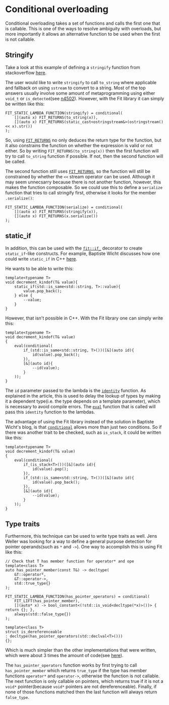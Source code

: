 Conditional overloading
=======================

Conditional overloading takes a set of functions and calls the first one that is callable. This is one of the ways to resolve ambiguity with overloads, but more importantly it allows an alternative function to be used when the first is not callable.

Stringify
---------

Take a look at this example of defining a `stringify` function from
stackoverflow [here](http://stackoverflow.com/questions/30189926/metaprograming-failure-of-function-definition-defines-a-separate-function/30515874).

The user would like to write `stringify` to call `to_string` where applicable
and fallback on using `sstream` to convert to a string. Most of the top
answers usually involve some amount of metaprogramming using either `void_t`
or `is_detected`(see [n4502](http://www.open-std.org/jtc1/sc22/wg21/docs/papers/2015/n4502.pdf)). However, with the Fit library it can simply be written like
this:

    FIT_STATIC_LAMBDA_FUNCTION(stringify) = conditional(
        [](auto x) FIT_RETURNS(to_string(x)),
        [](auto x) FIT_RETURNS(static_cast<ostringstream&>(ostringstream() << x).str())
    );

So, using [`FIT_RETURNS`](/include/fit/returns) no only deduces the return type for the function, but it also constrains the function on whether the expression is valid or not either. So by writing `FIT_RETURNS(to_string(x))` then the first function will try to call `to_string` function if possible. If not, then the second function will be called. 

The second function still uses [`FIT_RETURNS`](/include/fit/returns), so the function will still be constrained by whether the `<<` stream operator can be used. Although it may seem unnecsarry because there is not another function, however, this makes the function composable. So we could use this to define a `serialize` function that tries to call stringify first, otherwise it looks for the member `.serialize()`:

    FIT_STATIC_LAMBDA_FUNCTION(serialize) = conditional(
        [](auto x) FIT_RETURNS(stringify(x)),
        [](auto x) FIT_RETURNS(x.serialize())
    );

static_if
---------

In addition, this can be used with the [`fit::if_`](/include/fit/if) decorator to create `static_if`-like
constructs. For example, Baptiste Wicht discusses how one could write `static_if` in C++ [here](http://baptiste-wicht.com/posts/2015/07/simulate-static_if-with-c11c14.html).

He wants to be able to write this:

    template<typename T>
    void decrement_kindof(T& value){
        static_if(std::is_same<std::string, T>::value){
            value.pop_back();
        } else {
            --value;
        }
    }

However, that isn't possible in C++. With the Fit library one can simply write
this:

    template<typename T>
    void decrement_kindof(T& value)
    {
        eval(conditional(
            if_(std::is_same<std::string, T>())([&](auto id){
                id(value).pop_back();
            }),
            [&](auto id){
                --id(value);
            }
        ));
    }

The `id` parameter passed to the lambda is the [`identity`](/include/fit/identity) function. As explained in the article, this is used to delay the lookup of types by making it a dependent type(i.e. the type depends on a template parameter), which is necessary to avoid compile errors. The [`eval`](/include/fit/eval) function that is called will pass this `identity` function to the lambdas.

The advantage of using the Fit library instead of the solution in Baptiste
Wicht's blog, is that [`conditional`](/include/fit/conditional) allows more than just two conditions. So if
there was another trait to be checked, such as `is_stack`, it could be written
like this:

    template<typename T>
    void decrement_kindof(T& value)
    {
        eval(conditional(
            if_(is_stack<T>())([&](auto id){
                id(value).pop();
            }),
            if_(std::is_same<std::string, T>())([&](auto id){
                id(value).pop_back();
            }),
            [&](auto id){
                --id(value);
            }
        ));
    }

Type traits
-----------

Furthermore, this technique can be used to write type traits as well. Jens
Weller was looking for a way to define a general purpose detection for pointer
operands(such as `*` and `->`). One way to accomplish this is using Fit like
this:

    // Check that T has member function for operator* and ope
    template<class T>
    auto has_pointer_member(const T&) -> decltype(
        &T::operator*,
        &T::operator->,
        std::true_type{}
    );

    FIT_STATIC_LAMBDA_FUNCTION(has_pointer_operators) = conditional(
        FIT_LIFT(has_pointer_member),
        [](auto* x) -> bool_constant<(!std::is_void<decltype(*x)>())> { return {}; },
        always(std::false_type{})
    );

    template<class T>
    struct is_dereferenceable
    : decltype(has_pointer_operators(std::declval<T>()))
    {};

Which is much simpler than the other implementations that were written, which were
about 3 times the amount of code(see [here](https://gist.github.com/lefticus/6fdccb18084a1a3410d5)).

The `has_pointer_operators` function works by first trying to call `has_pointer_member` which returns `true_type` if the type has member functions `operator*` and `operator->`, otherwise the function is not callable. The next function is only callable on pointers, which returns true if it is not a `void*` pointer(because `void*` pointers are not dereferenceable). Finally, if none of those functions matched then the last function will always return `false_type`. 
